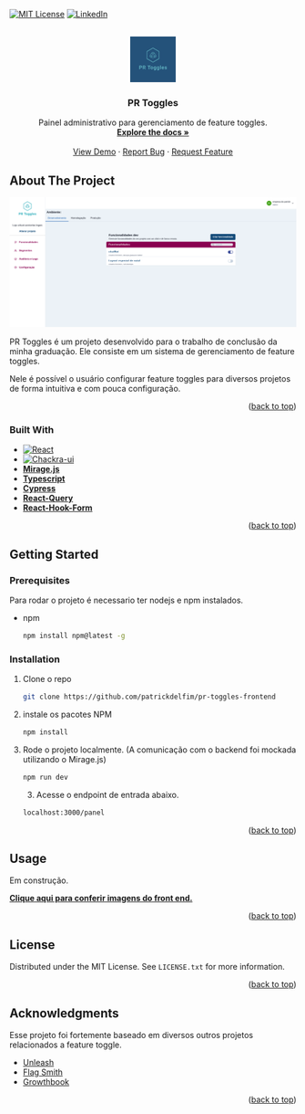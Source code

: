 <a name="readme-top"></a>

[![MIT License][license-shield]][license-url]
[![LinkedIn][linkedin-shield]][linkedin-url]



<!-- PROJECT LOGO -->
<br />
<div align="center">
  <a href="https://github.com/patrickdelfim/pr-toggles-frontend">
    <img src="public/favicon.png" alt="Logo" width="80" height="80">
  </a>

  <h3 align="center">PR Toggles</h3>

  <p align="center">
    Painel administrativo para gerenciamento de feature toggles.
    <br />
    <a href="https://github.com/patrickdelfim/pr-toggles-frontend/blob/master/doc/TCC-PRToggles.pdf"><strong>Explore the docs »</strong></a>
    <br />
    <br />
    <a href="https://github.com/patrickdelfim/pr-toggles-frontend">View Demo</a>
    ·
    <a href="https://github.com/patrickdelfim/pr-toggles-frontend/issues">Report Bug</a>
    ·
    <a href="https://github.com/patrickdelfim/pr-toggles-frontend/issues">Request Feature</a>
  </p>
</div>



<!-- ABOUT THE PROJECT -->
## About The Project

![Product Name Screen Shot][product-screenshot]

PR Toggles é um projeto desenvolvido para o trabalho de conclusão da minha graduação. Ele consiste em um sistema de gerenciamento de feature toggles.

Nele é possível o usuário configurar feature toggles para diversos projetos de forma intuitiva e com pouca configuração.


<p align="right">(<a href="#readme-top">back to top</a>)</p>



### Built With

* [![React][React.js]][React-url]
* [![Chackra-ui][Chackra-ui]][Chackra-ui-url]
* <a href="https://miragejs.com/"><strong>Mirage.js</strong></a>
* <a href="https://www.typescriptlang.org/"><strong>Typescript</strong></a>
* <a href="https://www.cypress.io/"><strong>Cypress</strong></a>
* <a href="https://react-query-v3.tanstack.com/"><strong>React-Query</strong></a>
* <a href="https://react-hook-form.com/"><strong>React-Hook-Form</strong></a>

<p align="right">(<a href="#readme-top">back to top</a>)</p>



<!-- GETTING STARTED -->
## Getting Started


### Prerequisites

Para rodar o projeto é necessario ter nodejs e npm instalados.
* npm
  ```sh
  npm install npm@latest -g
  ```

### Installation

1. Clone o repo
   ```sh
   git clone https://github.com/patrickdelfim/pr-toggles-frontend
   ```
2. instale os pacotes NPM
   ```sh
   npm install
   ```
3. Rode o projeto localmente. (A comunicação com o backend foi mockada utilizando o Mirage.js)
   ```sh
   npm run dev
   ```

   3. Acesse o endpoint de entrada abaixo.
   ```sh
   localhost:3000/panel
   ```

<p align="right">(<a href="#readme-top">back to top</a>)</p>



<!-- USAGE EXAMPLES -->
## Usage

Em construção.

<a href="https://github.com/patrickdelfim/pr-toggles-frontend/tree/master/doc/images"><strong>Clique aqui para conferir imagens do front end.</strong></a>
<!-- 
Use this space to show useful examples of how a project can be used. Additional screenshots, code examples and demos work well in this space. You may also link to more resources.

_For more examples, please refer to the [Documentation](https://example.com)_

 -->
<p align="right">(<a href="#readme-top">back to top</a>)</p>

<!-- LICENSE -->
## License

Distributed under the MIT License. See `LICENSE.txt` for more information.

<p align="right">(<a href="#readme-top">back to top</a>)</p>


<!-- ACKNOWLEDGMENTS -->
## Acknowledgments

Esse projeto foi fortemente baseado em diversos outros projetos relacionados a feature toggle.

* [Unleash](https://www.getunleash.io/)
* [Flag Smith](https://flagsmith.com/)
* [Growthbook](https://www.growthbook.io/)

<p align="right">(<a href="#readme-top">back to top</a>)</p>



<!-- MARKDOWN LINKS & IMAGES -->
<!-- https://www.markdownguide.org/basic-syntax/#reference-style-links -->
[contributors-shield]: https://img.shields.io/github/contributors/othneildrew/Best-README-Template.svg?style=for-the-badge
[contributors-url]: https://github.com/othneildrew/Best-README-Template/graphs/contributors
[forks-shield]: https://img.shields.io/github/forks/othneildrew/Best-README-Template.svg?style=for-the-badge
[forks-url]: https://github.com/othneildrew/Best-README-Template/network/members
[stars-shield]: https://img.shields.io/github/stars/othneildrew/Best-README-Template.svg?style=for-the-badge
[stars-url]: https://github.com/othneildrew/Best-README-Template/stargazers
[issues-shield]: https://img.shields.io/github/issues/othneildrew/Best-README-Template.svg?style=for-the-badge
[issues-url]: https://github.com/othneildrew/Best-README-Template/issues
[license-shield]: https://img.shields.io/github/license/othneildrew/Best-README-Template.svg?style=for-the-badge
[license-url]: https://github.com/othneildrew/Best-README-Template/blob/master/LICENSE.txt
[linkedin-shield]: https://img.shields.io/badge/-LinkedIn-black.svg?style=for-the-badge&logo=linkedin&colorB=555
[linkedin-url]: https://www.linkedin.com/in/patrickdelfim/
[product-screenshot]: doc/images/Tela%20Painel%20administrativo.png
[Next.js]: https://img.shields.io/badge/next.js-000000?style=for-the-badge&logo=nextdotjs&logoColor=white
[Next-url]: https://nextjs.org/
[React.js]: https://img.shields.io/badge/React-20232A?style=for-the-badge&logo=react&logoColor=61DAFB
[React-url]: https://reactjs.org/
[Vue.js]: https://img.shields.io/badge/Vue.js-35495E?style=for-the-badge&logo=vuedotjs&logoColor=4FC08D
[Vue-url]: https://vuejs.org/
[Angular.io]: https://img.shields.io/badge/Angular-DD0031?style=for-the-badge&logo=angular&logoColor=white
[Angular-url]: https://angular.io/
[Svelte.dev]: https://img.shields.io/badge/Svelte-4A4A55?style=for-the-badge&logo=svelte&logoColor=FF3E00
[Svelte-url]: https://svelte.dev/
[Laravel.com]: https://img.shields.io/badge/Laravel-FF2D20?style=for-the-badge&logo=laravel&logoColor=white
[Laravel-url]: https://laravel.com
[Bootstrap.com]: https://img.shields.io/badge/Bootstrap-563D7C?style=for-the-badge&logo=bootstrap&logoColor=white
[Bootstrap-url]: https://getbootstrap.com
[JQuery.com]: https://img.shields.io/badge/jQuery-0769AD?style=for-the-badge&logo=jquery&logoColor=white
[JQuery-url]: https://jquery.com 
[Chackra-ui]: https://shields.io/badge/chakra--ui-black?logo=chakraui&style=for-the-badge%22
[Chackra-ui-url]: https://chakra-ui.com/

